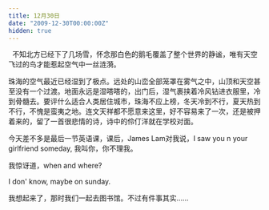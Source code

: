 ```yaml
---
title: 12月30日
date: "2009-12-30T00:00:00Z"
hidden: true
---
```

 
不知北方已经下了几场雪，怀念那白色的鹅毛覆盖了整个世界的静谧，唯有天空飞过的鸟才能惹起空气中一丝涟漪。

珠海的空气最近已经湿到了极点。远处的山峦全部笼罩在雾气之中，山顶和天空甚至没有一个过渡。地面永远是湿嗒嗒的，出门后，湿气裹挟着冷风钻进衣服里，冷到骨髓去。要评什么适合人类居住城市，珠海不应上榜，冬天冷到不行，夏天热到不行，不愧是蛮夷之地。连文天祥都不愿意来这里，好不容易来了一次，还是被押着来的，留了一首很悲情的诗，诗中的伶仃洋就在学校对面。

今天差不多是最后一节英语课，课后，James Lam对我说，I saw you n your girlfriend someday, 我叫你，你不理我。

我惊讶道，when and where?

I don' know, maybe on sunday.

我想起来了，那时我们一起去图书馆。不过有件事其实……

 